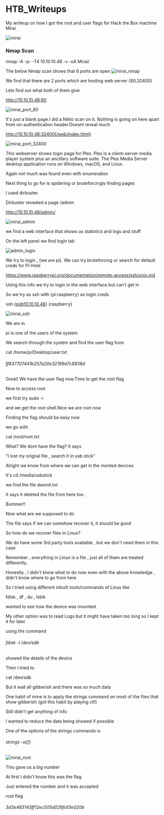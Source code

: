 # HTB_Writeups
My writeup on how I got the root and user flags for Hack the Box machine Mirai

![mirai](https://user-images.githubusercontent.com/29353729/89324290-b05bac80-d6a4-11ea-9a23-21cac4824ff8.png)

### Nmap Scan

nmap -A -p- -T4 10.10.10.48 -v -oA Mirai/

The below Nmap scan shows that 6 ports are open
![mirai_nmap](https://user-images.githubusercontent.com/29353729/89279576-2b04d780-d665-11ea-8e83-8aa0ca071313.jpg)

We find that there are 2 ports which are hosting web server {80,32400}

Lets find out what both of them give

http://10.10.10.48:80

![mirai_port_80](https://user-images.githubusercontent.com/29353729/89280975-00b41980-d667-11ea-8771-41a249ba0b7d.png)


It's just a blank page.I did a Nikto scan on it. Nothing is going on here apart from no-authentication header.Doesnt reveal much 

http://10.10.10.48:32400{/web/index.html}

![mirai_port_32400](https://user-images.githubusercontent.com/29353729/89281008-0d387200-d667-11ea-9c21-ce9d2ad748b3.png)

This webserver shows login page for Plex. Plex is a client–server media player system plus an ancillary software suite. The Plex Media Server desktop application runs on Windows, macOS, and Linux.

Again not much was found even with enumeration

Next thing to go for is spidering or bruteforcingly finding pages

I used dirbuster.

Dirbuster revealed a page /admin

http://10.10.10.48/admin/

![mirai_admin](https://user-images.githubusercontent.com/29353729/89321847-10e8ea80-d6a1-11ea-9da2-533f7838b49c.png)

we find a web interface that shows us statistics and logs and stuff

On the left panel we find login tab

![admin_login](https://user-images.githubusercontent.com/29353729/89322057-54435900-d6a1-11ea-8ba8-795376f51450.png)

We try to login , {we are pi}.
We can try bruteforcing or search for default creds for Pi-Hole

https://www.raspberrypi.org/documentation/remote-access/ssh/unix.md


Using this info we try to login in the web interface but can't get in

So we try as ssh with {pi:raspberry} as login creds

ssh {pi@10.10.10.48}
{raspberry}

![mirai_ssh](https://user-images.githubusercontent.com/29353729/89322173-7dfc8000-d6a1-11ea-89f7-06c3649e54ea.png)

We are in

pi is one of the users of the system

We search through the system and find the user flag from

cat /home/pi/Desktop/user.txt
###### ff837707441b257a20e32199d7c8838d

Great! We have the user flag now.Time to get the root flag

Now to access root

we first try sudo -i

and we get the root shell.Nice we are root now

Finding the flag should be easy now

we go with 

cat /root/root.txt

What? We dont have the flag? It says

"I lost my orignal file , search it in usb stick"

Alright we know from where we can get in the monted devices

It's 
cd /media/usbstick

we find the file damnit.txt

It says it deleted the file from here too.

Bummer!!

Now what are we supposed to do

The file says if we can somehow recover it, it should be good

So how do we recover files in Linux?

We do have some 3rd party tools available , but we don't need them in this case

Remember , everything in Linux is a file , just all of them are treated differently.

Honestly , I didn't know what to do now even with the above knowledge , didn't know where to go from here

So I tried using different inbuilt tools/commands of Linux like

fdisk , df , du , lsblk

wanted to see how the device was mounted.

My other option was to read Logs but it might have taken too long so I kept it for later

using the command 

###### fdisk -l /dev/sdb

showed the details of the device

Then I tried to 

cat /dev/sdb

But it wall all gibberish and there was so much data

One habit of mine is to apply the strings command on most of the files that show gibberish (got this habit by playing ctf}

Still didn't get anything of info

I wanted to reduce the data being showed if possible

One of the options of the strings commands is 
###### strings -a{f}

![mirai_root](https://user-images.githubusercontent.com/29353729/89323908-0da32e00-d6a4-11ea-9e7e-efe2b98e6f5d.png)

This gave us a big number

At first I didn't know this was the flag

Just entered the number and it was accepted

root flag
###### 3d3e483143ff12ec505d026fa13e020b
